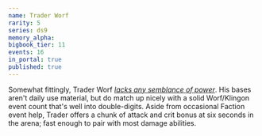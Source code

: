 ```yaml
---
name: Trader Worf
rarity: 5
series: ds9
memory_alpha:
bigbook_tier: 11
events: 16
in_portal: true
published: true
---
```


Somewhat fittingly, Trader Worf [_lacks any semblance of power_](https://www.youtube.com/watch?v=T8PqC7i0mEI). His bases aren't daily use material, but do match up nicely with a solid Worf/Klingon event count that's well into double-digits. Aside from occasional Faction event help, Trader offers a chunk of attack and crit bonus at six seconds in the arena; fast enough to pair with most damage abilities.
